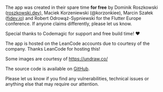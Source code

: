 The app was created in their spare time **for free** by Dominik Roszkowski ([roszkowski.dev](https://roszkowski.dev/)), Maciek Korzeniewski (@korzonkiee), Marcin Szałek ([fidev.io](https://fidev.io/)) and Robert Odrowąż-Sypniewski for the Flutter Europe conference. If anyone claims differently, please let us know.

Special thanks to Codemagic for support and free build time! ❤️

The app is hosted on the LeanCode accounts due to courtesy of the company. Thanks LeanCode for hosting this!

Some images are courtesy of https://undraw.co/

The source code is available on [GitHub](https://github.com/FlutterEurope/conference2020/).

Please let us know if you find any vulnerabilities, technical issues or anything else that may require our attention.